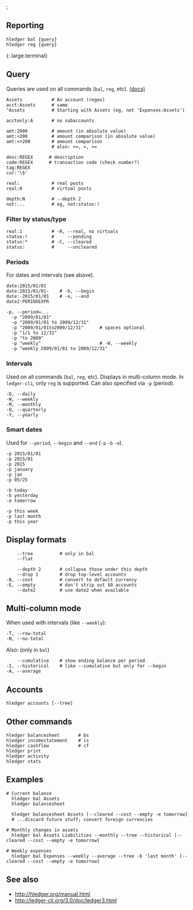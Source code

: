 ;

Reporting
---------

    hledger bal {query}
    hledger reg {query}

{:.large.terminal}

Query
-----

Queries are used on all commands (`bal`, `reg`, etc). [(docs)](http://hledger.org/manual.html#queries)

    Assets           # An account (regex)
    acct:Assets      # same
    ^Assets          # Starting with Assets (eg, not 'Expenses:Assets')

    acctonly:A       # no subaccounts

    amt:2000         # amount (in absolute value)
    amt:<200         # amount comparison (in absolute value)
    amt:<+200        # amount comparison
                     # also: <=, >, >=

    desc:REGEX      # description
    code:REGEX      # transaction code (check number?)
    tag:REGEX
    cur:'\$'

    real:            # real posts
    real:0           # virtual posts

    depth:N          # --depth 2
    not:...          # eg, not:status:!

### Filter by status/type

    real:1           # -R, --real, no virtuals
    status:!         #     --pending
    status:*         # -C, --cleared
    status:          #     --uncleared

### Periods

For dates and intervals (see above).

    date:2015/01/01
    date:2015/01/01-    # -b, --begin
    date:-2015/01/01    # -e, --end
    date2:PERIODEXPR

    -p, --period=...
      -p "2009/01/01"
      -p "2009/01/01 to 2009/12/31"
      -p "2009/01/01to2009/12/31"      # spaces optional
      -p "1/1 to 12/31"
      -p "to 2009"
      -p "weekly"                      # -W, --weekly
      -p "weekly 2009/01/01 to 2009/12/31"

### Intervals

Used on all commands (`bal`, `reg`, etc). Displays in multi-column mode. In `ledger-cli`, only `reg` is supported. Can also specified via `-p` (period).

    -D, --daily
    -W, --weekly
    -M, --monthly
    -Q, --quarterly
    -Y, --yearly

### Smart dates

Used for `--period`, `--begin` and `--end` (`-p` `-b` `-e`).

    -p 2015/01/01
    -p 2015/01
    -p 2015
    -p january
    -p jan
    -p 05/25

    -b today
    -b yesterday
    -e tomorrow

    -p this week
    -p last month
    -p this year

Display formats
---------------

        --tree          # only in bal
        --flat

        --depth 2       # collapse those under this depth
        --drop 1        # drop top-level accounts
    -B, --cost          # convert to default currency
    -E, --empty         # don't strip out $0 accounts
        --date2         # use date2 when available

Multi-column mode
-----------------

When used with intervals (like `--weekly`):

    -T, --row-total
    -N, --no-total

Also: (only in `bal`)

        --cumulative    # show ending balance per period
    -I, --historical    # like --cumulative but only for --begin
    -A, --average

Accounts
--------

    hledger accounts [--tree]

Other commands
--------------

    hledger balancesheet       # bs
    hledger incomestatement    # is
    hledger cashflow           # cf
    hledger print
    hledger activity
    hledger stats

Examples
--------

    # Current balance
      hledger bal Assets
      hledger balancesheet

      hledger balancesheet Assets [--cleared --cost --empty -e tomorrow]
      # ...discard future stuff; convert foreign currencies

    # Monthly changes in assets
      hledger bal Assets Liabilities --monthly --tree --historical [--cleared --cost --empty -e tomorrow]

    # Weekly expenses
      hledger bal Expenses --weekly --average --tree -b 'last month' [--cleared --cost --empty -e tomorrow]

See also
--------

-   <a href="http://hledger.org/manual.html" class="uri">http://hledger.org/manual.html</a>
-   <a href="http://ledger-cli.org/3.0/doc/ledger3.html" class="uri">http://ledger-cli.org/3.0/doc/ledger3.html</a>
